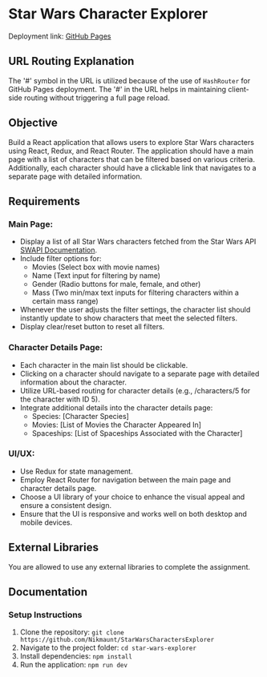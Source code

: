 # Star Wars Character Explorer

Deployment link: [GitHub Pages](https://nikmaunt.github.io/StarWarsCharactersExplorer/)

## URL Routing Explanation

The '#' symbol in the URL is utilized because of the use of `HashRouter` for GitHub Pages deployment. The '#' in the URL helps in maintaining client-side routing without triggering a full page reload.

## Objective

Build a React application that allows users to explore Star Wars characters using React, Redux, and React Router. The application should have a main page with a list of characters that can be filtered based on various criteria. Additionally, each character should have a clickable link that navigates to a separate page with detailed information.

## Requirements

### Main Page:

- Display a list of all Star Wars characters fetched from the Star Wars API [SWAPI Documentation](https://swapi.dev/documentation).
- Include filter options for:
    - Movies (Select box with movie names)
    - Name (Text input for filtering by name)
    - Gender (Radio buttons for male, female, and other)
    - Mass (Two min/max text inputs for filtering characters within a certain mass range)
- Whenever the user adjusts the filter settings, the character list should instantly update to show characters that meet the selected filters.
- Display clear/reset button to reset all filters.

### Character Details Page:

- Each character in the main list should be clickable.
- Clicking on a character should navigate to a separate page with detailed information about the character.
- Utilize URL-based routing for character details (e.g., /characters/5 for the character with ID 5).
- Integrate additional details into the character details page:
    - Species: [Character Species]
    - Movies: [List of Movies the Character Appeared In]
    - Spaceships: [List of Spaceships Associated with the Character]

### UI/UX:

- Use Redux for state management.
- Employ React Router for navigation between the main page and character details page.
- Choose a UI library of your choice to enhance the visual appeal and ensure a consistent design.
- Ensure that the UI is responsive and works well on both desktop and mobile devices.

## External Libraries

You are allowed to use any external libraries to complete the assignment. 

## Documentation

### Setup Instructions

1. Clone the repository: `git clone https://github.com/Nikmaunt/StarWarsCharactersExplorer`
2. Navigate to the project folder: `cd star-wars-explorer`
3. Install dependencies: `npm install`
4. Run the application: `npm run dev`



